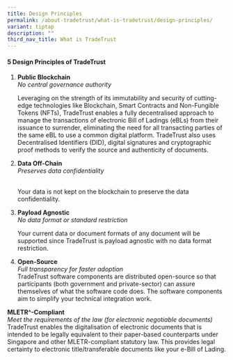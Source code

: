 ```yaml
---
title: Design Principles
permalink: /about-tradetrust/what-is-tradetrust/design-principles/
variant: tiptap
description: ""
third_nav_title: What is TradeTrust
---
```

<h4>5 Design Principles of TradeTrust</h4><ol data-tight="true" class="tight"><li><p><strong>Public Blockchain</strong><br><em>No central governance authority</em><br></p><p>Leveraging on the strength of its immutability and security of cutting-edge technologies like Blockchain, Smart Contracts and Non-Fungible Tokens (NFTs), TradeTrust enables a fully decentralised approach to manage the transactions of electronic Bill of Ladings (eBLs) from their issuance to surrender, eliminating the need for all transacting parties of the same eBL to use a common digital platform. TradeTrust also uses Decentralised Identifiers (DID), digital signatures and cryptographic proof methods to verify the source and authenticity of documents.</p></li></ol><p></p><ol start="2" data-tight="true" class="tight"><li><p><strong>Data Off-Chain</strong><br><em>Preserves data confidentiality</em></p><p><br>Your data is not kept on the blockchain to preserve the data confidentiality.</p></li></ol><p></p><ol start="3" data-tight="true" class="tight"><li><p><strong>Payload Agnostic</strong><br><em>No data format or standard restriction</em></p><p>Your current data or document formats of any document will be supported since TradeTrust is payload agnostic with no data format restriction.</p></li></ol><p></p><ol start="4" data-tight="true" class="tight"><li><p><strong>Open-Source</strong><br><em>Full transparency for faster adoption</em><br>TradeTrust software components are distributed open-source so that participants (both government and private-sector) can assure themselves of what the software code does. The software components aim to simplify your technical integration work.</p></li></ol><p></p><p><strong>MLETR^-Compliant</strong><br><em>Meet the requirements of the law (for electronic negotiable documents)</em><br>TradeTrust enables the digitalisation of electronic documents that is intended to be legally equivalent to their paper-based counterparts under Singapore and other MLETR-compliant statutory law. This provides legal certainty to electronic title/transferable documents like your e-Bill of Lading.</p><p></p><p></p>